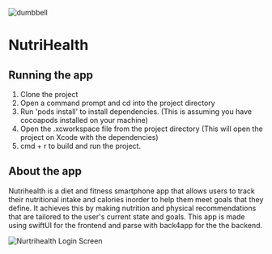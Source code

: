 ![dumbbell](https://user-images.githubusercontent.com/36181067/116805859-22e7a480-aade-11eb-9623-8df9feb02211.png)

# NutriHealth

## Running the app
1. Clone the project 
2. Open a command prompt and cd into the project directory
3. Run 'pods install' to install dependencies. (This is assuming you have cocoapods installed on your machine)
4. Open the .xcworkspace file from the project directory (This will open the project on Xcode with the dependencies)
5. cmd + r to build and run the project.

## About the app
Nutrihealth is a diet and fitness smartphone app that allows users to track their nutritional intake and calories inorder to help them meet goals that they define. It achieves this by making nutrition and physical recommendations that are tailored to the user's current state and goals. This app is made using swiftUI for the frontend and parse with back4app for the the backend.

![Nurtrihealth Login Screen](https://i.imgur.com/IybLI61.png)
